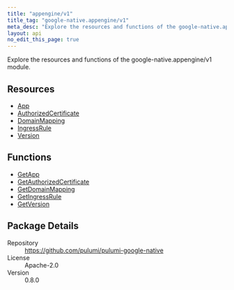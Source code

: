 ```yaml
---
title: "appengine/v1"
title_tag: "google-native.appengine/v1"
meta_desc: "Explore the resources and functions of the google-native.appengine/v1 module."
layout: api
no_edit_this_page: true
---
```


<!-- WARNING: this file was generated by Pulumi Docs Generator. -->
<!-- Do not edit by hand unless you're certain you know what you are doing! -->

Explore the resources and functions of the google-native.appengine/v1 module.

<h2 id="resources">Resources</h2>
<ul class="api">
    <li><a href="app" title="App"><span class="api-symbol api-symbol--resource"></span>App</a></li>
    <li><a href="authorizedcertificate" title="AuthorizedCertificate"><span class="api-symbol api-symbol--resource"></span>AuthorizedCertificate</a></li>
    <li><a href="domainmapping" title="DomainMapping"><span class="api-symbol api-symbol--resource"></span>DomainMapping</a></li>
    <li><a href="ingressrule" title="IngressRule"><span class="api-symbol api-symbol--resource"></span>IngressRule</a></li>
    <li><a href="version" title="Version"><span class="api-symbol api-symbol--resource"></span>Version</a></li>
</ul>

<h2 id="functions">Functions</h2>
<ul class="api">
    <li><a href="getapp" title="GetApp"><span class="api-symbol api-symbol--function"></span>GetApp</a></li>
    <li><a href="getauthorizedcertificate" title="GetAuthorizedCertificate"><span class="api-symbol api-symbol--function"></span>GetAuthorizedCertificate</a></li>
    <li><a href="getdomainmapping" title="GetDomainMapping"><span class="api-symbol api-symbol--function"></span>GetDomainMapping</a></li>
    <li><a href="getingressrule" title="GetIngressRule"><span class="api-symbol api-symbol--function"></span>GetIngressRule</a></li>
    <li><a href="getversion" title="GetVersion"><span class="api-symbol api-symbol--function"></span>GetVersion</a></li>
</ul>

<h2 id="package-details">Package Details</h2>
<dl class="package-details">
	<dt>Repository</dt>
	<dd><a href="https://github.com/pulumi/pulumi-google-native">https://github.com/pulumi/pulumi-google-native</a></dd>
	<dt>License</dt>
	<dd>Apache-2.0</dd>
	<dt>Version</dt>
	<dd>0.8.0</dd>
</dl>

